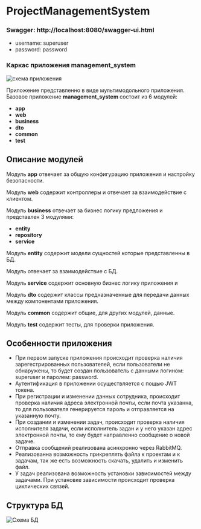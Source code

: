 
# ProjectManagementSystem

### Swagger: http://localhost:8080/swagger-ui.html
* username: superuser
* password: password

### Каркас приложения **management_system**

![схема приложения](https://github.com/Gorchanyuk/ProjectManagementSystem/assets/94937271/1582521e-b471-4054-9669-a977bc5e02a4)


Приложение представленно в виде мультимодольного приложения. Базовое приложение **management_system** состоит из 6 модулей:
* **app**
* **web**
* **business**
* **dto**
* **common**
* **test**
  
## Описание модулей
Модуль **app** отвечает за общую конфигурацию приложения и настройку безопасности. 

Модуль **web** содержит контроллеры и отвечает за взаимодействие с клиентом.

Модуль **business** отвечает за бизнес логику предложения и представлен 3 модулями:
* **entity**
* **repository**
* **service**

Модуль **entity** содержит модели сущностей которые представленны в БД.

Модуль отвечает за взаимодействие с БД.

Модуль **service** содержит основную бизнес логику приложения и 

Модуль **dto** содержит классы предназначенные для передачи данных между компонентами приложения.

Модуль **common** содержит общие, для других модулей, данные.

Модуль **test** содержит тесты, для проверки приложения.

## Особенности приложения

* При первом запуске приложения происходит проверка наличия зарегестрированных пользователей, если пользователи не обнаружены, то будет создан пользователь с данными логином: superuser и паролем: password.
* Аутентификация в приложении осуществляется с пощью JWT токена.
* При регистрации и изменении данных сотрудника, происходит проверка наличия адреса электронной почты, если почта указанна, то для пользователя генерируется пароль и отправляется на указанную почту.
* При создании и изменении задач, происходит проверка наличия исполнителя задачи, если исполнитель задан и у него указан адрес электронной почты, то ему будет направленно сообщение о новой задаче.
* Отправка сообщений реализована асинхронно через RabbitMQ.
* Реализованна возможность прикреплять файла к проектам и к задачам, так же есть возможность скачать, удалить и изменить файл.
* У задач реализована возможность установки зависимостей между задачами. При установке зависимости происходит проверка циклических связей.

## Структура БД

![Схема БД](https://github.com/Gorchanyuk/ProjectManagementSystem/assets/94937271/84f43042-ae6c-4c7f-a183-21e8e859bb85)




